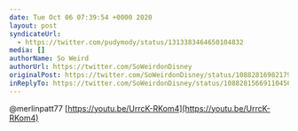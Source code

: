```yaml
---
date: Tue Oct 06 07:39:54 +0000 2020
layout: post
syndicateUrl:
  - https://twitter.com/pudymody/status/1313383464650104832
media: []
authorName: So Weird
authorUrl: https://twitter.com/SoWeirdonDisney
originalPost: https://twitter.com/SoWeirdonDisney/status/1088281698217938944
inReplyTo: https://twitter.com/SoWeirdonDisney/status/1088281566911045634
---
```

@merlinpatt77 [https://youtu.be/UrrcK-RKom4](https://youtu.be/UrrcK-RKom4)

